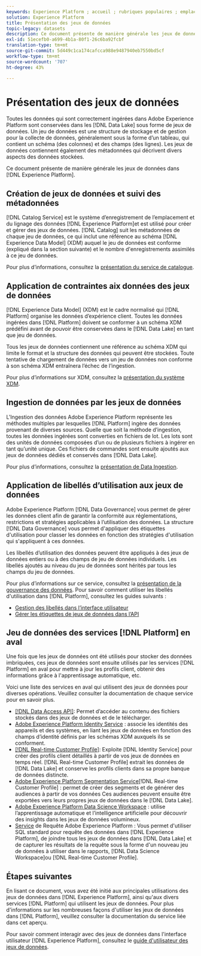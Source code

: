 ```yaml
---
keywords: Experience Platform ; accueil ; rubriques populaires ; emplacement des données ; emplacement des données ; Data Management ; data Management ; lignage ; lignée ; type de données ; types de données ; type de données ; type de données
solution: Experience Platform
title: Présentation des jeux de données
topic-legacy: datasets
description: Ce document présente de manière générale les jeux de données dans Experience Platform.
exl-id: 51ecefb0-a699-4b1a-80f1-26c6ba92fcbf
translation-type: tm+mt
source-git-commit: 5d449c1ca174cafcca988e9487940eb7550bd5cf
workflow-type: tm+mt
source-wordcount: '707'
ht-degree: 43%

---
```


# Présentation des jeux de données

Toutes les données qui sont correctement ingérées dans Adobe Experience Platform sont conservées dans les [!DNL Data Lake] sous forme de jeux de données. Un jeu de données est une structure de stockage et de gestion pour la collecte de données, généralement sous la forme d’un tableau, qui contient un schéma (des colonnes) et des champs (des lignes). Les jeux de données contiennent également des métadonnées qui décrivent divers aspects des données stockées.

Ce document présente de manière générale les jeux de données dans [!DNL Experience Platform].

## Création de jeux de données et suivi des métadonnées

[!DNL Catalog Service] est le système d’enregistrement de l’emplacement et du lignage des données  [!DNL Experience Platform]et est utilisé pour créer et gérer des jeux de données. [!DNL Catalog] suit les métadonnées de chaque jeu de données, ce qui inclut une référence au schéma  [!DNL Experience Data Model] (XDM) auquel le jeu de données est conforme (expliqué dans la section suivante) et le nombre d&#39;enregistrements assimilés à ce jeu de données.

Pour plus d’informations, consultez la [présentation du service de catalogue](../home.md).

## Application de contraintes aix données des jeux de données

[!DNL Experience Data Model] (XDM) est le cadre normalisé qui  [!DNL Platform] organise les données d’expérience client. Toutes les données ingérées dans [!DNL Platform] doivent se conformer à un schéma XDM prédéfini avant de pouvoir être conservées dans le [!DNL Data Lake] en tant que jeu de données.

Tous les jeux de données contiennent une référence au schéma XDM qui limite le format et la structure des données qui peuvent être stockées. Toute tentative de chargement de données vers un jeu de données non conforme à son schéma XDM entraînera l’échec de l’ingestion.

Pour plus d’informations sur XDM, consultez la [présentation du système XDM](../../xdm/home.md).

## Ingestion de données par les jeux de données

L&#39;Ingestion des données Adobe Experience Platform représente les méthodes multiples par lesquelles [!DNL Platform] ingère des données provenant de diverses sources. Quelle que soit la méthode d’ingestion, toutes les données ingérées sont converties en fichiers de lot. Les lots sont des unités de données composées d’un ou de plusieurs fichiers à ingérer en tant qu’unité unique. Ces fichiers de commandes sont ensuite ajoutés aux jeux de données dédiés et conservés dans [!DNL Data Lake].

Pour plus d’informations, consultez la [présentation de Data Ingestion](../../ingestion/home.md).

## Application de libellés d’utilisation aux jeux de données

Adobe Experience Platform [!DNL Data Governance] vous permet de gérer les données client afin de garantir la conformité aux réglementations, restrictions et stratégies applicables à l’utilisation des données. La structure [!DNL Data Governance] vous permet d&#39;appliquer des étiquettes d&#39;utilisation pour classer les données en fonction des stratégies d&#39;utilisation qui s&#39;appliquent à ces données.

Les libellés d’utilisation des données peuvent être appliqués à des jeux de données entiers ou à des champs de jeu de données individuels. Les libellés ajoutés au niveau du jeu de données sont hérités par tous les champs du jeu de données.

Pour plus d’informations sur ce service, consultez la [présentation de la gouvernance des données](../../data-governance/home.md). Pour savoir comment utiliser les libellés d&#39;utilisation dans [!DNL Platform], consultez les guides suivants :

* [Gestion des libellés dans l’interface utilisateur](../../data-governance/labels/user-guide.md)
* [Gérer les étiquettes de jeux de données dans l’API](../../data-governance/labels/dataset-api.md)

## Jeu de données des services [!DNL Platform] en aval

Une fois que les jeux de données ont été utilisés pour stocker des données imbriquées, ces jeux de données sont ensuite utilisés par les services [!DNL Platform] en aval pour mettre à jour les profils client, obtenir des informations grâce à l&#39;apprentissage automatique, etc.

Voici une liste des services en aval qui utilisent des jeux de données pour diverses opérations. Veuillez consulter la documentation de chaque service pour en savoir plus.

* [[!DNL Data Access API]](../../data-access/home.md): Permet d’accéder au contenu des fichiers stockés dans des jeux de données et de le télécharger.
* [Adobe Experience Platform Identity Service](../../identity-service/home.md) : associe les identités des appareils et des systèmes, en liant les jeux de données en fonction des champs d’identité définis par les schémas XDM auxquels ils se conforment.
* [[!DNL Real-time Customer Profile]](../../profile/home.md): Exploite  [!DNL Identity Service] pour créer des profils client détaillés à partir de vos jeux de données en temps réel. [!DNL Real-time Customer Profile] extrait les données de  [!DNL Data Lake] et conserve les profils clients dans sa propre banque de données distincte.
* [Adobe Experience Platform Segmentation Service](../../segmentation/home.md)[!DNL Real-time Customer Profile] : permet de créer des segments et de générer des audiences à partir de vos données Ces audiences peuvent ensuite être exportées vers leurs propres jeux de données dans le [!DNL Data Lake].
* [Adobe Experience Platform Data Science Workspace](../../data-science-workspace/home.md) : utilise l’apprentissage automatique et l’intelligence artificielle pour découvrir des insights dans les jeux de données volumineux.
* [Service](../../query-service/home.md) de Requête Adobe Experience Platform : Vous permet d&#39;utiliser SQL standard pour requête des données dans  [!DNL Experience Platform], de joindre tous les jeux de données dans  [!DNL Data Lake] et de capturer les résultats de la requête sous la forme d&#39;un nouveau jeu de données à utiliser dans le rapports,  [!DNL Data Science Workspace]ou  [!DNL Real-time Customer Profile].

## Étapes suivantes

En lisant ce document, vous avez été initié aux principales utilisations des jeux de données dans [!DNL Experience Platform], ainsi qu&#39;aux divers services [!DNL Platform] qui utilisent les jeux de données. Pour plus d&#39;informations sur les nombreuses façons d&#39;utiliser les jeux de données dans [!DNL Platform], veuillez consulter la documentation du service liée dans cet aperçu.

Pour savoir comment interagir avec des jeux de données dans l&#39;interface utilisateur [!DNL Experience Platform], consultez le [guide d&#39;utilisateur des jeux de données](user-guide.md).
